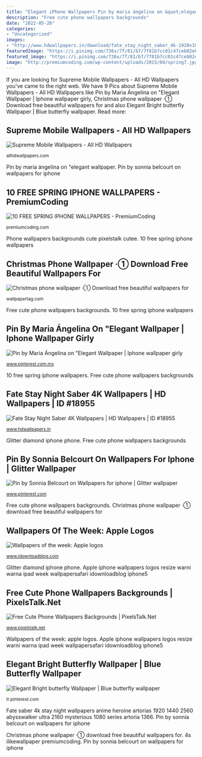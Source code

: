 ```yaml
---
title: "Elegant iPhone Wallpapers Pin by maria ángelina on &quot;elegant wallpaper"
description: "Free cute phone wallpapers backgrounds"
date: "2022-05-26"
categories:
- "Uncategorized"
images:
- "http://www.hdwallpapers.in/download/fate_stay_night_saber_4k-1920x1080.jpg"
featuredImage: "https://i.pinimg.com/736x/7f/81/b7/7f81b7cc01c47ceb02e62ff25324e185.jpg"
featured_image: "https://i.pinimg.com/736x/7f/81/b7/7f81b7cc01c47ceb02e62ff25324e185.jpg"
image: "http://premiumcoding.com/wp-content/uploads/2015/04/spring7.jpg"
---
```


If you are looking for Supreme Mobile Wallpapers - All HD Wallpapers you've came to the right web. We have 9 Pics about Supreme Mobile Wallpapers - All HD Wallpapers like Pin by Maria Ángelina on &quot;Elegant Wallpaper | Iphone wallpaper girly, Christmas phone wallpaper ·① Download free beautiful wallpapers for and also Elegant Bright butterfly Wallpaper | Blue butterfly wallpaper. Read more:

## Supreme Mobile Wallpapers - All HD Wallpapers

![Supreme Mobile Wallpapers - All HD Wallpapers](https://allhdwallpapers.com/wp-content/uploads/2020/05/Supreme-iphone-wallpaper00002.jpg "Elegant bright butterfly wallpaper")

<small>allhdwallpapers.com</small>

Pin by maria ángelina on &quot;elegant wallpaper. Pin by sonnia belcourt on wallpapers for iphone

## 10 FREE SPRING IPHONE WALLPAPERS - PremiumCoding

![10 FREE SPRING IPHONE WALLPAPERS - PremiumCoding](http://premiumcoding.com/wp-content/uploads/2015/04/spring7.jpg "Phone wallpapers backgrounds cute pixelstalk cutee")

<small>premiumcoding.com</small>

Phone wallpapers backgrounds cute pixelstalk cutee. 10 free spring iphone wallpapers

## Christmas Phone Wallpaper ·① Download Free Beautiful Wallpapers For

![Christmas phone wallpaper ·① Download free beautiful wallpapers for](https://wallpapertag.com/wallpaper/middle/e/c/3/249468-christmas-phone-wallpaper-1080x1920-for-android-tablet.jpg "Fate stay night saber 4k wallpapers")

<small>wallpapertag.com</small>

Free cute phone wallpapers backgrounds. 10 free spring iphone wallpapers

## Pin By Maria Ángelina On &quot;Elegant Wallpaper | Iphone Wallpaper Girly

![Pin by Maria Ángelina on &quot;Elegant Wallpaper | Iphone wallpaper girly](https://i.pinimg.com/736x/a1/11/06/a111065972dd9edd710c54103312b74f.jpg "Wallpapers of the week: apple logos")

<small>www.pinterest.com.mx</small>

10 free spring iphone wallpapers. Free cute phone wallpapers backgrounds

## Fate Stay Night Saber 4K Wallpapers | HD Wallpapers | ID #18955

![Fate Stay Night Saber 4K Wallpapers | HD Wallpapers | ID #18955](http://www.hdwallpapers.in/download/fate_stay_night_saber_4k-1920x1080.jpg "Glitter diamond iphone phone")

<small>www.hdwallpapers.in</small>

Glitter diamond iphone phone. Free cute phone wallpapers backgrounds

## Pin By Sonnia Belcourt On Wallpapers For Iphone | Glitter Wallpaper

![Pin by Sonnia Belcourt on Wallpapers for iphone | Glitter wallpaper](https://i.pinimg.com/736x/57/52/41/5752419fefb3cb7e438fb15cdb6fdc99--iphone-glitter-wallpaper-phone-wallpapers.jpg "Supreme mobile wallpapers")

<small>www.pinterest.com</small>

Free cute phone wallpapers backgrounds. Christmas phone wallpaper ·① download free beautiful wallpapers for

## Wallpapers Of The Week: Apple Logos

![Wallpapers of the week: Apple logos](http://media.idownloadblog.com/wp-content/uploads/2014/01/Color-apple-iphone5-parallax.jpg "Elegant bright butterfly wallpaper")

<small>www.idownloadblog.com</small>

Glitter diamond iphone phone. Apple iphone wallpapers logos resize warni warna ipad week wallpapersafari idownloadblog iphone5

## Free Cute Phone Wallpapers Backgrounds | PixelsTalk.Net

![Free Cute Phone Wallpapers Backgrounds | PixelsTalk.Net](http://www.pixelstalk.net/wp-content/uploads/2016/06/Free-Phone-Wallpapers-Backgrounds.jpg "Elegant bright butterfly wallpaper")

<small>www.pixelstalk.net</small>

Wallpapers of the week: apple logos. Apple iphone wallpapers logos resize warni warna ipad week wallpapersafari idownloadblog iphone5

## Elegant Bright Butterfly Wallpaper | Blue Butterfly Wallpaper

![Elegant Bright butterfly Wallpaper | Blue butterfly wallpaper](https://i.pinimg.com/736x/7f/81/b7/7f81b7cc01c47ceb02e62ff25324e185.jpg "Wallpapers of the week: apple logos")

<small>tr.pinterest.com</small>

Fate saber 4k stay night wallpapers anime heroine artorias 1920 1440 2560 abysswalker ultra 2160 mysterious 1080 series artoria 1366. Pin by sonnia belcourt on wallpapers for iphone

Christmas phone wallpaper ·① download free beautiful wallpapers for. 4s ilikewallpaper premiumcoding. Pin by sonnia belcourt on wallpapers for iphone
